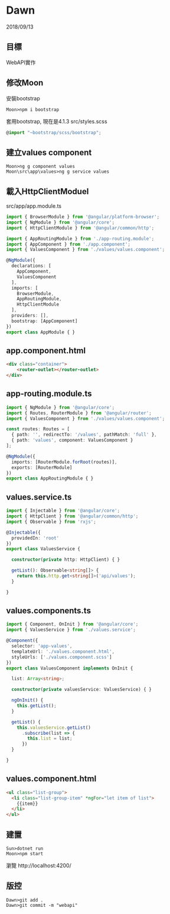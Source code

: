 # Dawn
2018/09/13
## 目標
WebAPI實作

## 修改Moon
安裝bootstrap
```
Moon>npm i bootstrap
```
套用bootstrap, 現在是4.1.3
src/styles.scss
```ts
@import "~bootstrap/scss/bootstrap";
```
## 建立values component
```
Moon>ng g component values
Moon\src\app\values>ng g service values
```
## 載入HttpClientModuel
src/app/app.module.ts
```ts
import { BrowserModule } from '@angular/platform-browser';
import { NgModule } from '@angular/core';
import { HttpClientModule } from '@angular/common/http';

import { AppRoutingModule } from './app-routing.module';
import { AppComponent } from './app.component';
import { ValuesComponent } from './values/values.component';

@NgModule({
  declarations: [
    AppComponent,
    ValuesComponent
  ],
  imports: [
    BrowserModule,
    AppRoutingModule,
    HttpClientModule
  ],
  providers: [],
  bootstrap: [AppComponent]
})
export class AppModule { }

```
## app.component.html
```html
<div class="container">
    <router-outlet></router-outlet>
</div>
```
## app-routing.module.ts
```ts
import { NgModule } from '@angular/core';
import { Routes, RouterModule } from '@angular/router';
import { ValuesComponent } from './values/values.component';

const routes: Routes = [
  { path: '', redirectTo: '/values', pathMatch: 'full' },
  { path: 'values', component: ValuesComponent }
];

@NgModule({
  imports: [RouterModule.forRoot(routes)],
  exports: [RouterModule]
})
export class AppRoutingModule { }
```
## values.service.ts
```ts
import { Injectable } from '@angular/core';
import { HttpClient } from '@angular/common/http';
import { Observable } from 'rxjs';

@Injectable({
  providedIn: 'root'
})
export class ValuesService {

  constructor(private http: HttpClient) { }

  getList(): Observable<string[]> {
    return this.http.get<string[]>('api/values');
  }

}
```
## values.components.ts
```ts
import { Component, OnInit } from '@angular/core';
import { ValuesService } from './values.service';

@Component({
  selector: 'app-values',
  templateUrl: './values.component.html',
  styleUrls: ['./values.component.scss']
})
export class ValuesComponent implements OnInit {

  list: Array<string>;

  constructor(private valuesService: ValuesService) { }

  ngOnInit() {
    this.getList();
  }

  getList() {
    this.valuesService.getList()
      .subscribe(list => {
        this.list = list;
      })
  }

}
```
## values.component.html
```html
<ul class="list-group">
  <li class="list-group-item" *ngFor="let item of list">
    {{item}}
  </li>
</ul>
```
## 建置
```
Sun>dotnet run
Moon>npm start
```
瀏覽 http://localhost:4200/
## 版控
```
Dawn>git add .
Dawn>git commit -m "webapi"
```